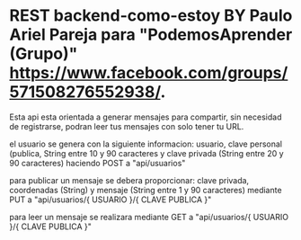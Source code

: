 # REST backend-como-estoy BY Paulo Ariel Pareja para "PodemosAprender (Grupo)" https://www.facebook.com/groups/571508276552938/.
Esta api esta orientada a generar mensajes para compartir, sin necesidad de registrarse, podran leer tus mensajes con solo tener tu URL.

el usuario se genera con la siguiente informacion:
usuario, clave personal (publica, String entre 10 y 90 caracteres  y clave privada (String entre 20 y 90 caracteres) haciendo POST a "api/usuarios"

para publicar un mensaje  se debera proporcionar:
clave privada, coordenadas (String) y mensaje (String entre 1 y 90 caracteres) mediante PUT a
"api/usuarios/{ USUARIO }/{ CLAVE PUBLICA }"

para leer un mensaje se realizara mediante GET a "api/usuarios/{ USUARIO }/{ CLAVE PUBLICA }"
